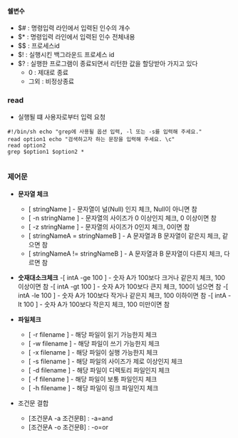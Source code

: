﻿#### 쉘변수 
- $# : 명령입력 라인에서 입력된 인수의 개수 
- $* : 명령입력 라인에서 입력된 인수 전체내용
- $$ : 프로세스id
- $! : 실행시킨 백그라운드 프로세스 id
- $? : 실행한 프로그램이 종료되면서 리턴한 값을 할당받아 가지고 있다 
	-  0 : 제대로 종료
	-  그외 : 비정상종료  

### read 
- 실행될 떄 사용자로부터 입력 요청
```
#!/bin/sh echo "grep에 사용될 옵션 입력, -l 또는 -s를 입력해 주세요." 
read option1 echo "검색하고자 하는 문장을 입력해 주세요. \c" 
read option2 
grep $option1 $option2 *  
  
```
### 제어문
- **문자열 체크**
	- [ stringName ] - 문자열이 널(Null) 인지 체크, Null이 아니면 참
	- [ -n stringName ] - 문자열의 사이즈가 0 이상인지 체크, 0 이상이면 참
	- [ -z stringName ] - 문자열의 사이즈가 0인지 체크, 0이면 참
	- [ stringNameA = stringNameB ] - A 문자열과 B 문자열이 같은지 체크, 같으면 참
	- [ stringNameA != stringNameB ] - A 문자열과 B 문자열이 다른지 체크, 다르면 참
	
- **숫재대소크체크**
	-[ intA -ge 100 ] - 숫자 A가 100보다 크거나 같은지 체크, 100 이상이면 참
	-[ intA -gt 100 ] - 숫자 A가 100보다 큰지 체크, 100이 넘으면 참
	-[ intA -le 100 ] - 숫자 A가 100보다 작거나 같은지 체크, 100 이하이면 참
	-[ intA -lt 100 ] - 숫자 A가 100보다 작은지 체크, 100 미만이면 참
- **파일체크**
	- [ -r filename ] - 해당 파일이 읽기 가능한지 체크
	- [ -w filename ] - 해당 파일이 쓰기 가능한지 체크
	- [ -x filename ] - 해당 파일이 실행 가능한지 체크
	- [ -s filename ] - 해당 파일의 사이즈가 제로 이상인지 체크
	- [ -d filename ] - 해당 파일이 디렉토리 파일인지 체크
	- [ -f filename ] - 해당 파일이 보통 파일인지 체크
	- [ -h filename ] - 해당 파일이 링크 파일인지 체크
- 조건문 결합 
	- [조건문A -a 조건문B] : -a=and  
	- [조건문A -o 조건문B] : -o=or
